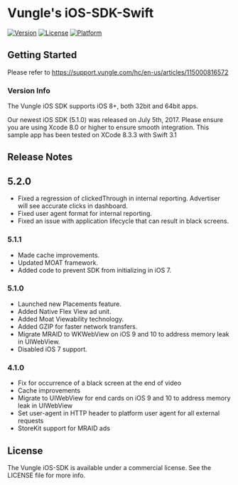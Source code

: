 # Vungle's iOS-SDK-Swift
[![Version](https://img.shields.io/cocoapods/v/VungleSDK-iOS.svg?style=flat)](http://cocoapods.org/pods/VungleSDK-iOS)
[![License](https://img.shields.io/cocoapods/l/VungleSDK-iOS.svg?style=flat)](http://cocoapods.org/pods/VungleSDK-iOS)
[![Platform](https://img.shields.io/cocoapods/p/VungleSDK-iOS.svg?style=flat)](http://cocoapods.org/pods/VungleSDK-iOS)

## Getting Started
Please refer to https://support.vungle.com/hc/en-us/articles/115000816572


### Version Info
The Vungle iOS SDK supports iOS 8+, both 32bit and 64bit apps.  

Our newest iOS SDK (5.1.0) was released on July 5th, 2017. Please ensure you are using Xcode 8.0 or higher to ensure smooth integration. This sample app has been tested on XCode 8.3.3 with Swift 3.1

## Release Notes
## 5.2.0
* Fixed a regression of clickedThrough in internal reporting. Advertiser will see accurate clicks in dashboard. 
* Fixed user agent format for internal reporting. 
* Fixed an issue with application lifecycle that can result in black screens.

### 5.1.1
* Made cache improvements.
* Updated MOAT framework.
* Added code to prevent SDK from initializing in iOS 7.

### 5.1.0
* Launched new Placements feature.
* Added Native Flex View ad unit. 
* Added Moat Viewability technology.
* Added GZIP for faster network transfers.
* Migrate MRAID to WKWebView on iOS 9 and 10 to address memory leak in UIWebView.
* Disabled iOS 7 support.

### 4.1.0
* Fix for occurrence of a black screen at the end of video
* Cache improvements
* Migrate to UIWebView for end cards on iOS 9 and 10 to address memory leak in UIWebView
* Set user-agent in HTTP header to platform user agent for all external requests
* StoreKit support for MRAID ads

## License
The Vungle iOS-SDK is available under a commercial license. See the LICENSE file for more info.
